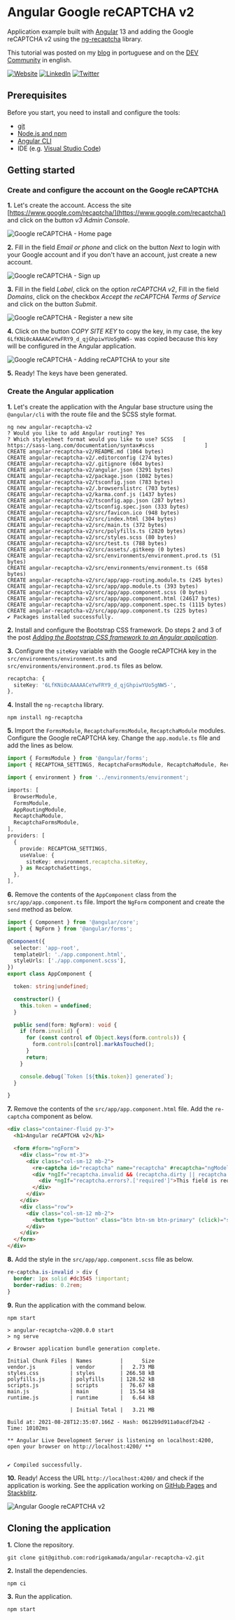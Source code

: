 # Angular Google reCAPTCHA v2


Application example built with [Angular](https://angular.io/) 13 and adding the Google reCAPTCHA v2 using the [ng-recaptcha](https://www.npmjs.com/package/ng-recaptcha) library.

This tutorial was posted on my [blog](https://rodrigo.kamada.com.br/blog/adicionando-o-componente-google-recaptcha-v2-em-uma-aplicacao-angular) in portuguese and on the [DEV Community](https://dev.to/rodrigokamada/adding-the-google-recaptcha-v2-to-an-angular-application-1o7o) in english.



[![Website](https://shields.braskam.com/v1/shields?name=website&format=rectangle&size=small&radius=5)](https://rodrigo.kamada.com.br)
[![LinkedIn](https://shields.braskam.com/v1/shields?name=linkedin&format=rectangle&size=small&radius=5)](https://www.linkedin.com/in/rodrigokamada)
[![Twitter](https://shields.braskam.com/v1/shields?name=twitter&format=rectangle&size=small&radius=5&socialAccount=rodrigokamada)](https://twitter.com/rodrigokamada)



## Prerequisites


Before you start, you need to install and configure the tools:

* [git](https://git-scm.com/)
* [Node.js and npm](https://nodejs.org/)
* [Angular CLI](https://angular.io/cli)
* IDE (e.g. [Visual Studio Code](https://code.visualstudio.com/))



## Getting started


### Create and configure the account on the Google reCAPTCHA


**1.** Let's create the account. Access the site [https://www.google.com/recaptcha/](https://www.google.com/recaptcha/) and click on the button *v3 Admin Console*.

![Google reCAPTCHA - Home page](docs/images/recaptcha-step1.png)

**2.** Fill in the field *Email or phone* and click on the button *Next* to login with your Google account and if you don't have an account, just create a new account.

![Google reCAPTCHA - Sign up](docs/images/recaptcha-step2.png)

**3.** Fill in the field *Label*, click on the option *reCAPTCHA v2*, Fill in the field *Domains*, click on the checkbox *Accept the reCAPTCHA Terms of Service* and click on the button *Submit*.

![Google reCAPTCHA - Register a new site](docs/images/recaptcha-step3.png)

**4.** Click on the button *COPY SITE KEY* to copy the key, in my case, the key `6LfKNi0cAAAAACeYwFRY9_d_qjGhpiwYUo5gNW5-` was copied because this key will be configured in the Angular application.

![Google reCAPTCHA - Adding reCAPTCHA to your site](docs/images/recaptcha-step4.png)

**5.** Ready! The keys have been generated.


### Create the Angular application


**1.** Let's create the application with the Angular base structure using the `@angular/cli` with the route file and the SCSS style format.

```shell
ng new angular-recaptcha-v2
? Would you like to add Angular routing? Yes
? Which stylesheet format would you like to use? SCSS   [ https://sass-lang.com/documentation/syntax#scss                ]
CREATE angular-recaptcha-v2/README.md (1064 bytes)
CREATE angular-recaptcha-v2/.editorconfig (274 bytes)
CREATE angular-recaptcha-v2/.gitignore (604 bytes)
CREATE angular-recaptcha-v2/angular.json (3291 bytes)
CREATE angular-recaptcha-v2/package.json (1082 bytes)
CREATE angular-recaptcha-v2/tsconfig.json (783 bytes)
CREATE angular-recaptcha-v2/.browserslistrc (703 bytes)
CREATE angular-recaptcha-v2/karma.conf.js (1437 bytes)
CREATE angular-recaptcha-v2/tsconfig.app.json (287 bytes)
CREATE angular-recaptcha-v2/tsconfig.spec.json (333 bytes)
CREATE angular-recaptcha-v2/src/favicon.ico (948 bytes)
CREATE angular-recaptcha-v2/src/index.html (304 bytes)
CREATE angular-recaptcha-v2/src/main.ts (372 bytes)
CREATE angular-recaptcha-v2/src/polyfills.ts (2820 bytes)
CREATE angular-recaptcha-v2/src/styles.scss (80 bytes)
CREATE angular-recaptcha-v2/src/test.ts (788 bytes)
CREATE angular-recaptcha-v2/src/assets/.gitkeep (0 bytes)
CREATE angular-recaptcha-v2/src/environments/environment.prod.ts (51 bytes)
CREATE angular-recaptcha-v2/src/environments/environment.ts (658 bytes)
CREATE angular-recaptcha-v2/src/app/app-routing.module.ts (245 bytes)
CREATE angular-recaptcha-v2/src/app/app.module.ts (393 bytes)
CREATE angular-recaptcha-v2/src/app/app.component.scss (0 bytes)
CREATE angular-recaptcha-v2/src/app/app.component.html (24617 bytes)
CREATE angular-recaptcha-v2/src/app/app.component.spec.ts (1115 bytes)
CREATE angular-recaptcha-v2/src/app/app.component.ts (225 bytes)
✔ Packages installed successfully.
```

**2.** Install and configure the Bootstrap CSS framework. Do steps 2 and 3 of the post *[Adding the Bootstrap CSS framework to an Angular application](https://github.com/rodrigokamada/angular-bootstrap)*.

**3.** Configure the `siteKey` variable with the Google reCAPTCHA key in the `src/environments/environment.ts` and `src/environments/environment.prod.ts` files as below.

```typescript
recaptcha: {
  siteKey: '6LfKNi0cAAAAACeYwFRY9_d_qjGhpiwYUo5gNW5-',
},
```

**4.** Install the `ng-recaptcha` library.

```shell
npm install ng-recaptcha
```

**5.** Import the `FormsModule`, `RecaptchaFormsModule`, `RecaptchaModule` modules. Configure the Google reCAPTCHA key. Change the `app.module.ts` file and add the lines as below.

```typescript
import { FormsModule } from '@angular/forms';
import { RECAPTCHA_SETTINGS, RecaptchaFormsModule, RecaptchaModule, RecaptchaSettings } from 'ng-recaptcha';

import { environment } from '../environments/environment';

imports: [
  BrowserModule,
  FormsModule,
  AppRoutingModule,
  RecaptchaModule,
  RecaptchaFormsModule,
],
providers: [
  {
    provide: RECAPTCHA_SETTINGS,
    useValue: {
      siteKey: environment.recaptcha.siteKey,
    } as RecaptchaSettings,
  },
],
```

**6.** Remove the contents of the `AppComponent` class from the `src/app/app.component.ts` file. Import the `NgForm` component and create the `send` method as below.

```typescript
import { Component } from '@angular/core';
import { NgForm } from '@angular/forms';

@Component({
  selector: 'app-root',
  templateUrl: './app.component.html',
  styleUrls: ['./app.component.scss'],
})
export class AppComponent {

  token: string|undefined;

  constructor() {
    this.token = undefined;
  }

  public send(form: NgForm): void {
    if (form.invalid) {
      for (const control of Object.keys(form.controls)) {
        form.controls[control].markAsTouched();
      }
      return;
    }

    console.debug(`Token [${this.token}] generated`);
  }

}
```

**7.** Remove the contents of the `src/app/app.component.html` file. Add the `re-captcha` component as below.

```html
<div class="container-fluid py-3">
  <h1>Angular reCAPTCHA v2</h1>

  <form #form="ngForm">
    <div class="row mt-3">
      <div class="col-sm-12 mb-2">
        <re-captcha id="recaptcha" name="recaptcha" #recaptcha="ngModel" [(ngModel)]="token" required [class.is-invalid]="recaptcha.invalid && (recaptcha.dirty || recaptcha.touched)"></re-captcha>
        <div *ngIf="recaptcha.invalid && (recaptcha.dirty || recaptcha.touched)" class="invalid-feedback">
          <div *ngIf="recaptcha.errors?.['required']">This field is required.</div>
        </div>
      </div>
    </div>
    <div class="row">
      <div class="col-sm-12 mb-2">
        <button type="button" class="btn btn-sm btn-primary" (click)="send(form)">Send</button>
      </div>
    </div>
  </form>
</div>
```

**8.** Add the style in the `src/app/app.component.scss` file as below.

```css
re-captcha.is-invalid > div {
  border: 1px solid #dc3545 !important;
  border-radius: 0.2rem;
}
```

**9.** Run the application with the command below.

```shell
npm start

> angular-recaptcha-v2@0.0.0 start
> ng serve

✔ Browser application bundle generation complete.

Initial Chunk Files | Names         |      Size
vendor.js           | vendor        |   2.73 MB
styles.css          | styles        | 266.58 kB
polyfills.js        | polyfills     | 128.52 kB
scripts.js          | scripts       |  76.67 kB
main.js             | main          |  15.54 kB
runtime.js          | runtime       |   6.64 kB

                    | Initial Total |   3.21 MB

Build at: 2021-08-28T12:35:07.166Z - Hash: 0612b9d911a0acdf2b42 - Time: 10102ms

** Angular Live Development Server is listening on localhost:4200, open your browser on http://localhost:4200/ **


✔ Compiled successfully.
```

**10.** Ready! Access the URL `http://localhost:4200/` and check if the application is working. See the application working on [GitHub Pages](https://rodrigokamada.github.io/angular-recaptcha-v2/) and [Stackblitz](https://stackblitz.com/edit/angular13-recaptcha-v2).

![Angular Google reCAPTCHA v2](docs/images/angular-recaptcha-v2.png)



## Cloning the application

**1.** Clone the repository.

```shell
git clone git@github.com:rodrigokamada/angular-recaptcha-v2.git
```

**2.** Install the dependencies.

```shell
npm ci
```

**3.** Run the application.

```shell
npm start
```
